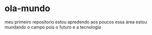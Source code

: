 # ola-mundo
meu primeiro repositorio
estou apredendo aos poucos essa área
estou mundando o campo pois o futuro e a tecnologia 
